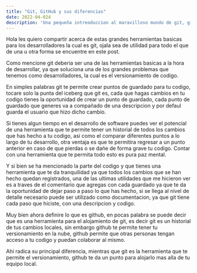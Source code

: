 ```yaml
---
title: "Git, GitHub y sus diferencias"
date: 2022-04-024
description: 'Una pequeña intreoduccion al maravilloso mundo de git, github y algunas de sus diferencias'
---
```


Hola les quiero compartir acerca de estas grandes herramientas basicas para los desarrolladores la cual es git, ojala sea de utilidad para todo el que de una u otra forma se encuentre en este post.

Como mencione git deberia ser una de las herramientas basicas a la hora de desarrollar, ya que soluciona una de los grandes problemas que tenemos como desarrolladores, la cual es el versionamiento de codigo.

En simples palabras git te permite crear puntos de guardado para tu codigo, tocare solo la punta del iceberg que git es, cada que hagas cambios en tu codigo tienes la oportunidad de crear un punto de guardado, cada punto de guardado que generes va a compañado de una descripcion y por defaul guarda el usuario que hizo dicho cambio.

Si tienes algun tiempo en el desarrollo de software puedes ver el potencial de una herramienta que te permite tener un historial de todos los cambios que has hecho a tu codigo, asi como el comparar diferentes puntos a lo largo de tu desarrollo, otra ventaja es que te permitira regresar a un punto anterior en caso de que pierdas o se dañe de forma grave tu codigo. Contar con una herramienta que te permita todo esto es pura paz mental.

Y si bien se ha mencionado la parte del codigo y que tienes una herramienta que te da tranquilidad ya que todos los cambios que se han hecho quedan registrados, una de las ultimas utilidades que me hicieron ver es a traves de el comentario que agregas con cada guardado ya que te da la oportunidad de dejar paso a paso lo que has hecho, si se llega al nivel de detalle necesario puede ser utilizado como documentacion, ya que git tiene cada paso que hiciste, con una descripcion y codigo.

Muy bien ahora definire lo que es github, en pocas palabra se puede decir que es una herramienta para el alojamiento de git, es decir git es un historial de tus cambios locales, sin embargo github te permite tener tu versionamiento en la nube, github permite que otras personas tengan acceso a tu codigo y puedan colaborar al mismo.

Ahi radica su principal diferencia, mientras que git es la herramienta que te permite el versionamiento, github te da un punto para alojarlo mas alla de tu equipo local.
